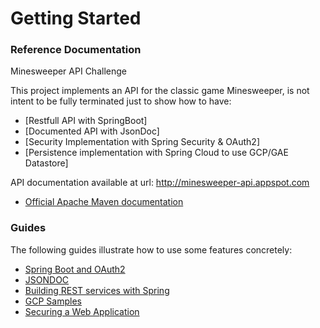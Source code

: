 # Getting Started

### Reference Documentation
Minesweeper API Challenge 

This project implements an API for the classic game Minesweeper, is not intent to be fully terminated just to show how to have:
* [Restfull API with SpringBoot]
* [Documented API with JsonDoc]
* [Security Implementation with Spring Security & OAuth2]
* [Persistence implementation with Spring Cloud to use GCP/GAE Datastore]
 
API documentation available at url: http://minesweeper-api.appspot.com

* [Official Apache Maven documentation](https://maven.apache.org/guides/index.html)

### Guides
The following guides illustrate how to use some features concretely:

* [Spring Boot and OAuth2](https://spring.io/guides/tutorials/spring-boot-oauth2/)
* [JSONDOC](http://jsondoc.org/how-to-spring-boot.html)
* [Building REST services with Spring](https://spring.io/guides/tutorials/bookmarks/)
* [GCP Samples](https://github.com/spring-cloud/spring-cloud-gcp/tree/master/spring-cloud-gcp-samples)
* [Securing a Web Application](https://spring.io/guides/gs/securing-web/)


